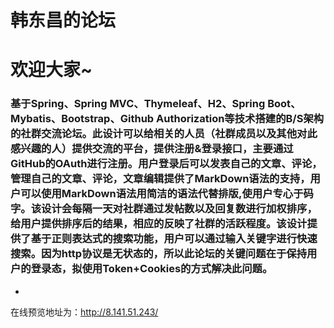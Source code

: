 # 韩东昌的论坛
# 欢迎大家~
### **基于Spring、Spring MVC、Thymeleaf、H2、Spring Boot、Mybatis、Bootstrap、Github Authorization等技术搭建的B/S架构的社群交流论坛。此设计可以给相关的人员（社群成员以及其他对此感兴趣的人）提供交流的平台，提供注册&登录接口，主要通过GitHub的OAuth进行注册。用户登录后可以发表自己的文章、评论，管理自己的文章、评论，文章编辑提供了MarkDown语法的支持，用户可以使用MarkDown语法用简洁的语法代替排版,使用户专心于码字。该设计会每隔一天对社群通过发帖数以及回复数进行加权排序，给用户提供排序后的结果，相应的反映了社群的活跃程度。该设计提供了基于正则表达式的搜索功能，用户可以通过输入关键字进行快速搜索。因为http协议是无状态的，所以此论坛的关键问题在于保持用户的登录态，拟使用Token+Cookies的方式解决此问题。**
-
在线预览地址为：http://8.141.51.243/
